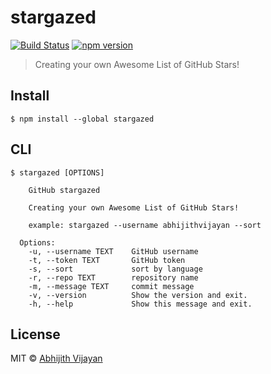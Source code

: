 # stargazed

[![Build Status](https://travis-ci.com/abhijithvijayan/stargazed.svg?branch=master)](https://travis-ci.com/abhijithvijayan/stargazed)
[![npm version](https://img.shields.io/npm/v/stargazed)](https://www.npmjs.com/package/stargazed)

> Creating your own Awesome List of GitHub Stars!

## Install

```
$ npm install --global stargazed
```

## CLI

```
$ stargazed [OPTIONS]

    GitHub stargazed

    Creating your own Awesome List of GitHub Stars!

    example: stargazed --username abhijithvijayan --sort

  Options:
    -u, --username TEXT    GitHub username
    -t, --token TEXT       GitHub token
    -s, --sort             sort by language
    -r, --repo TEXT        repository name
    -m, --message TEXT     commit message
    -v, --version          Show the version and exit.
    -h, --help             Show this message and exit.
```

## License

MIT © [Abhijith Vijayan](https://abhijithvijayan.in)
